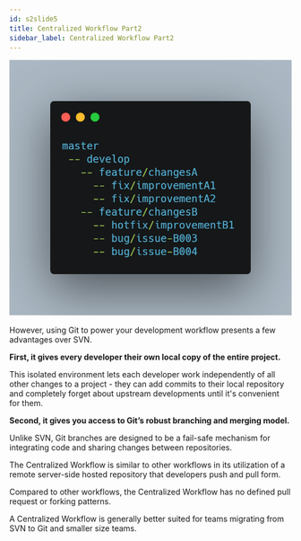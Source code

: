 ```yaml
---
id: s2slide5
title: Centralized Workflow Part2
sidebar_label: Centralized Workflow Part2
---
```




![xxx](https://raw.githubusercontent.com/ChickenKyiv/awesome-git-article/master/img/merge/simple-git-flow.png)

However, using Git to power your development workflow presents a few advantages over SVN.

**First, it gives every developer their own local copy of the entire project.**

This isolated environment lets each developer work independently of all other changes to a project - they can add commits to their local repository and completely forget about upstream developments until it's convenient for them.

**Second, it gives you access to Git’s robust branching and merging model.**

Unlike SVN, Git branches are designed to be a fail-safe mechanism for integrating code and sharing changes between repositories.

The Centralized Workflow is similar to other workflows in its utilization of a remote server-side hosted repository that developers push and pull form.

Compared to other workflows, the Centralized Workflow has no defined pull request or forking patterns.

A Centralized Workflow is generally better suited for teams migrating from SVN to Git and smaller size teams.
